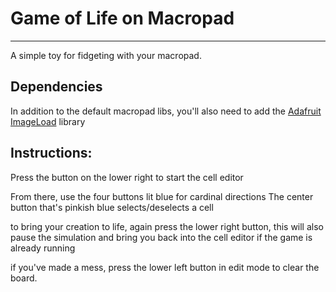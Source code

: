 # Game of Life on Macropad

---

A simple toy for fidgeting with your macropad.

## Dependencies

In addition to the default macropad libs, you'll also need to
add the [Adafruit ImageLoad](https://github.com/adafruit/Adafruit_CircuitPython_ImageLoad) library

## Instructions:

Press the button on the lower right to start the cell editor

From there, use the four buttons lit blue for cardinal directions
The center button that's pinkish blue selects/deselects a cell

to bring your creation to life, again press the lower right button,
this will also pause the simulation and bring you back into the cell editor
if the game is already running

if you've made a mess, press the lower left button in edit mode
to clear the board.
